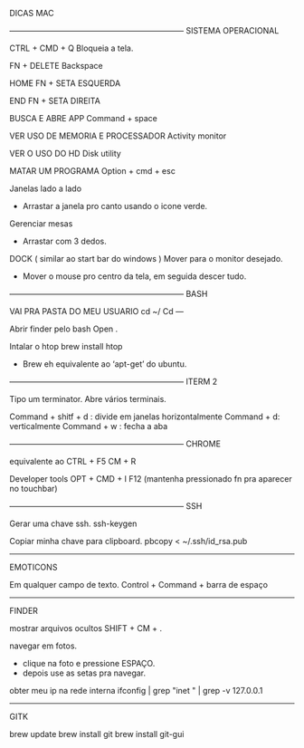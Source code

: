 DICAS MAC

——————————————————————
SISTEMA OPERACIONAL

CTRL + CMD + Q
Bloqueia a tela.

FN + DELETE
Backspace

HOME
FN + SETA ESQUERDA

END
FN + SETA DIREITA

BUSCA E ABRE APP
Command + space

VER USO DE MEMORIA E PROCESSADOR
Activity monitor

VER O USO DO HD
Disk utility

MATAR UM PROGRAMA
Option + cmd + esc

Janelas lado a lado
- Arrastar a janela pro canto usando o icone verde.

Gerenciar mesas
- Arrastar com 3 dedos.

DOCK ( similar ao start bar do windows )
Mover para o monitor desejado.
- Mover o mouse pro centro da tela, em seguida descer tudo.



——————————————————————
BASH

VAI PRA PASTA DO MEU USUARIO 
cd ~/
Cd —

Abrir finder pelo bash
Open .

Intalar o htop
brew install htop
- Brew eh equivalente ao ‘apt-get’ do ubuntu.




——————————————————————
ITERM 2

Tipo um terminator. Abre vários terminais.

Command + shitf + d : divide em janelas horizontalmente
Command + d: verticalmente
Command + w : fecha a aba


——————————————————————
CHROME

equivalente ao CTRL + F5
CM + R

Developer tools
OPT + CMD + I
F12 (mantenha pressionado fn pra aparecer no touchbar)

——————————————————————
SSH 

Gerar uma chave ssh.
ssh-keygen

Copiar minha chave para clipboard.
pbcopy < ~/.ssh/id_rsa.pub


------------------------
EMOTICONS

Em qualquer campo de texto.
Control + Command + barra de espaço



------------------------
FINDER 

mostrar arquivos ocultos
SHIFT + CM + . 

navegar em fotos.
- clique na foto e pressione ESPAÇO.
- depois use as setas pra navegar.


obter meu ip na rede interna
ifconfig | grep "inet " | grep -v 127.0.0.1


------------------------
GITK

brew update 
brew install git
brew install git-gui

